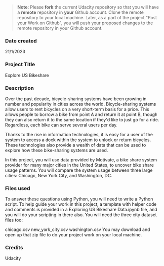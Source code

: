 >**Note**: Please **fork** the current Udacity repository so that you will have a **remote** repository in **your** Github account. Clone the remote repository to your local machine. Later, as a part of the project "Post your Work on Github", you will push your proposed changes to the remote repository in your Github account.

### Date created
21/1/2023

### Project Title
Explore US Bikeshare


### Description
Over the past decade, bicycle-sharing systems have been growing in number and popularity in cities across the world. Bicycle-sharing systems allow users to rent bicycles on a very short-term basis for a price. This allows people to borrow a bike from point A and return it at point B, though they can also return it to the same location if they'd like to just go for a ride. Regardless, each bike can serve several users per day.

Thanks to the rise in information technologies, it is easy for a user of the system to access a dock within the system to unlock or return bicycles. These technologies also provide a wealth of data that can be used to explore how these bike-sharing systems are used.

In this project, you will use data provided by Motivate, a bike share system provider for many major cities in the United States, to uncover bike share usage patterns. You will compare the system usage between three large cities: Chicago, New York City, and Washington, DC.

### Files used
To answer these questions using Python, you will need to write a Python script. To help guide your work in this project, a template with helper code and comments is provided in a Exploring US Bikeshare Data.ipynb file, and you will do your scripting in there also. You will need the three city dataset files too:

chicago.csv
new_york_city.csv
washington.csv
You may download and open up that zip file to do your project work on your local machine.


### Credits
Udacity
